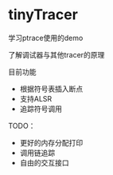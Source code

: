 # tinyTracer

学习ptrace使用的demo

了解调试器与其他tracer的原理

目前功能

- 根据符号表插入断点
- 支持ALSR
- 追踪符号调用

TODO：

- 更好的内存分配打印
- 调用链追踪
- 自由的交互接口

